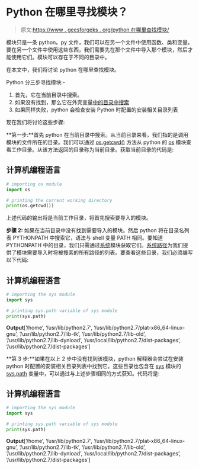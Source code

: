 # Python 在哪里寻找模块？

> 原文:[https://www . geesforgeks . org/python 在哪里查找模块/](https://www.geeksforgeeks.org/where-does-python-look-for-modules/)

模块只是一条 python。py 文件，我们可以在另一个文件中使用函数、类和变量。要在另一个文件中使用这些东西，我们需要先在那个文件中导入那个模块，然后才能使用它们。模块可以存在于不同的目录中。

在本文中，我们将讨论 python 在哪里查找模块。

Python 分三步寻找模块:-

1.  首先，它在当前目录中搜索。
2.  如果没有找到，那么它在外壳变量[中的目录中搜索](https://www.geeksforgeeks.org/pythonpath-environment-variable-in-python/)
3.  如果同样失败，python 会检查安装 Python 时配置的安装相关目录列表

现在我们将讨论这些步骤:

**第一步:**首先 python 在当前目录中搜索。从当前目录来看，我们指的是调用模块的文件所在的目录。我们可以通过 [os.getcwd()](https://www.geeksforgeeks.org/python-os-getcwd-method/) 方法从 python 的 [os](https://www.geeksforgeeks.org/os-module-python-examples/) 模块查看工作目录。从该方法返回的目录称为当前目录。获取当前目录的代码是:

## 计算机编程语言

```py
# importing os module
import os       

# printing the current working directory
print(os.getcwd())
```

上述代码的输出将是当前工作目录，将首先搜索要导入的模块。

**步骤 2:** 如果在当前目录中没有找到需要导入的模块。然后 python 将在目录名列表 PYTHONPATH 中搜索它，语法与 shell 变量 PATH 相同。要知道 PYTHONPATH 中的目录，我们只需通过[系统](https://www.geeksforgeeks.org/python-sys-module/)模块获取它们。[系统路径](https://www.geeksforgeeks.org/sys-path-in-python/)为我们提供了模块需要导入时将被搜索的所有路径的列表。要查看这些目录，我们必须编写以下代码:

## 计算机编程语言

```py
# importing the sys module
import sys        

# printing sys.path variable of sys module
print(sys.path)
```

**Output**[‘/home’, ‘/usr/lib/python2.7’, ‘/usr/lib/python2.7/plat-x86_64-linux-gnu’, ‘/usr/lib/python2.7/lib-tk’, ‘/usr/lib/python2.7/lib-old’, ‘/usr/lib/python2.7/lib-dynload’, ‘/usr/local/lib/python2.7/dist-packages’, ‘/usr/lib/python2.7/dist-packages’] 

**第 3 步:**如果在以上 2 步中没有找到该模块，python 解释器会尝试在安装 python 时配置的安装相关目录列表中找到它。这些目录也包含在 [sys](https://www.geeksforgeeks.org/python-sys-module/) 模块的 [sys.path](https://www.geeksforgeeks.org/sys-path-in-python/) 变量中，可以通过与上述步骤相同的方式获知。代码将是:

## 计算机编程语言

```py
# importing the sys module
import sys        

# printing sys.path variable of sys module
print(sys.path)
```

**Output**[‘/home’, ‘/usr/lib/python2.7’, ‘/usr/lib/python2.7/plat-x86_64-linux-gnu’, ‘/usr/lib/python2.7/lib-tk’, ‘/usr/lib/python2.7/lib-old’, ‘/usr/lib/python2.7/lib-dynload’, ‘/usr/local/lib/python2.7/dist-packages’, ‘/usr/lib/python2.7/dist-packages’]